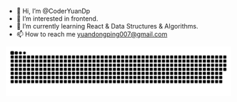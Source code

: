- 👋 Hi, I’m @CoderYuanDp
- 👀 I’m interested in frontend.
- 🌱 I’m currently learning React & Data Structures & Algorithms.
- 📫 How to reach me yuandongping007@gmail.com
<picture>
  <source media="(prefers-color-scheme: dark)" srcset="https://raw.githubusercontent.com/lxfriday/lxfriday/output/github-contribution-grid-snake-dark.svg">
  <source media="(prefers-color-scheme: light)" srcset="https://raw.githubusercontent.com/lxfriday/lxfriday/output/github-contribution-grid-snake.svg">
  <img alt="github contribution grid snake animation" src="https://raw.githubusercontent.com/lxfriday/lxfriday/output/github-contribution-grid-snake.svg">
</picture>